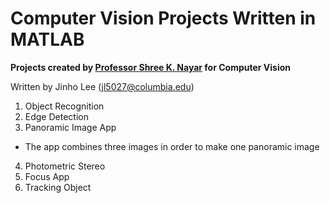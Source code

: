 # Computer Vision Projects Written in MATLAB

**Projects created by [Professor Shree K. Nayar](http://www.cs.columbia.edu/~nayar/) for Computer Vision**

Written by Jinho Lee (jl5027@columbia.edu)

1. Object Recognition
2. Edge Detection
3. Panoramic Image App
- The app combines three images in order to make one panoramic image
4. Photometric Stereo
5. Focus App
6. Tracking Object
